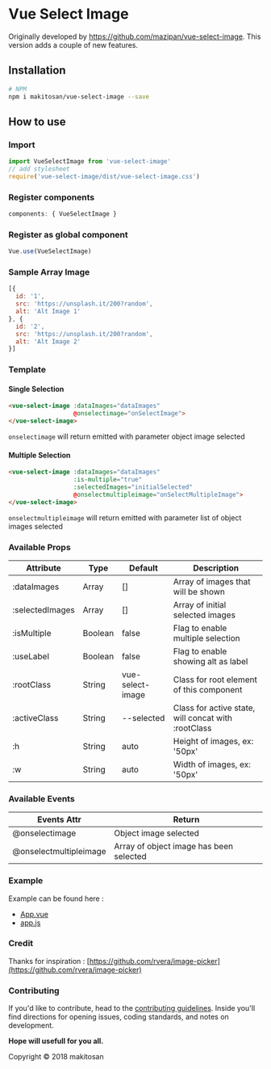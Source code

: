 # Vue Select Image

Originally developed by https://github.com/mazipan/vue-select-image.
This version adds a couple of new features.

## Installation

```bash
# NPM
npm i makitosan/vue-select-image --save
```

## How to use
### Import

```javascript
import VueSelectImage from 'vue-select-image'
// add stylesheet
require('vue-select-image/dist/vue-select-image.css')
```

### Register components

```javascript
components: { VueSelectImage }
```

### Register as global component

```javascript
Vue.use(VueSelectImage)
```

### Sample Array Image

```javascript
[{
  id: '1',
  src: 'https://unsplash.it/200?random',
  alt: 'Alt Image 1'
}, {
  id: '2',
  src: 'https://unsplash.it/200?random',
  alt: 'Alt Image 2'
}]
```

### Template

#### Single Selection

```html
<vue-select-image :dataImages="dataImages"
                  @onselectimage="onSelectImage">
</vue-select-image>
```

`onselectimage` will return emitted with parameter object image selected

#### Multiple Selection

```html
<vue-select-image :dataImages="dataImages"
                  :is-multiple="true"
                  :selectedImages="initialSelected"
                  @onselectmultipleimage="onSelectMultipleImage">
</vue-select-image>
```

`onselectmultipleimage` will return emitted with parameter list of object images selected

### Available Props

| Attribute       | Type             | Default          | Description                          	|
|-----------------|------------------|------------------|--------------------------------------	|
| :dataImages     | Array            | []               | Array of images that will be shown    |
| :selectedImages | Array            | []               | Array of initial selected images      |
| :isMultiple     | Boolean          | false            | Flag to enable multiple selection     |
| :useLabel       | Boolean          | false            | Flag to enable showing alt as label   |
| :rootClass      | String           | vue-select-image | Class for root element of this component |
| :activeClass    | String           | --selected       | Class for active state, will concat with :rootClass |
| :h              | String           | auto             | Height of images, ex: '50px'     |
| :w              | String           | auto             | Width of images, ex: '50px'      |

### Available Events

| Events Attr            | Return                                            |
|------------------------|---------------------------------------------------|
| @onselectimage         | Object image selected                             |
| @onselectmultipleimage | Array of object image has been selected           |

### Example

Example can be found here :

- [App.vue](https://github.com/mazipan/vue-select-image/blob/master/src/App.vue)
- [app.js](https://github.com/mazipan/vue-select-image/blob/master/src/app.js)

### Credit

Thanks for inspiration : [https://github.com/rvera/image-picker](https://github.com/rvera/image-picker)

### Contributing

If you'd like to contribute, head to the [contributing guidelines](/CONTRIBUTING.md). Inside you'll find directions for opening issues, coding standards, and notes on development.

**Hope will usefull for you all.**

Copyright © 2018 makitosan
